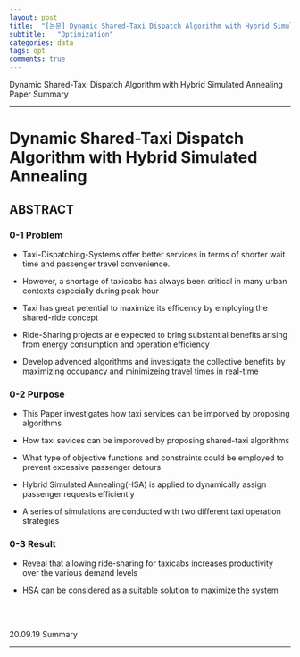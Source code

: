 ```yaml
---
layout: post
title:  "[논문] Dynamic Shared-Taxi Dispatch Algorithm with Hybrid Simulated Annealing 요약(정리중)"
subtitle:   "Optimization"
categories: data
tags: opt
comments: true
---
```


Dynamic Shared-Taxi Dispatch Algorithm with Hybrid Simulated Annealing Paper Summary

---

# Dynamic Shared-Taxi Dispatch Algorithm with Hybrid Simulated Annealing


## ABSTRACT

### 0-1 Problem

- Taxi-Dispatching-Systems offer better services in terms of shorter wait time and passenger travel convenience.

- However, a shortage of taxicabs has always been critical in many urban contexts especially during peak hour

- Taxi has great petential to maximize its efficency by employing the shared-ride concept

- Ride-Sharing projects ar e expected to bring substantial benefits arising from energy consumption and operation efficiency

- Develop advenced algorithms and investigate the collective benefits by maximizing occupancy and minimizeing travel times in real-time


### 0-2 Purpose

- This Paper investigates how taxi services can be imporved by proposing algorithms

- How taxi sevices can be imporoved by proposing shared-taxi algorithms 

- What type of objective functions and constraints could be employed to prevent excessive passenger detours

- Hybrid Simulated Annealing(HSA) is applied to dynamically assign passenger requests efficiently

- A series of simulations are conducted with two different taxi operation strategies


### 0-3 Result

- Reveal that allowing ride-sharing for taxicabs increases productivity over the various demand levels 

- HSA can be considered as a suitable solution to maximize the system

<br>
<br>

20.09.19 Summary

---
